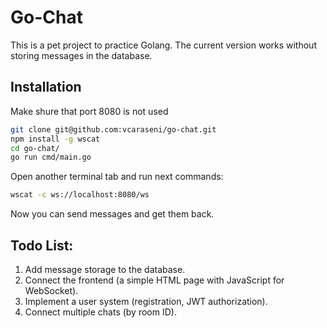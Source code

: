 # Go-Chat

This is a pet project to practice Golang. The current version works without storing messages in the database.

## Installation
Make shure that port 8080 is not used
```bash
git clone git@github.com:vcaraseni/go-chat.git
npm install -g wscat
cd go-chat/
go run cmd/main.go
```
Open another terminal tab and run next commands:
```bash
wscat -c ws://localhost:8080/ws
```
Now you can send messages and get them back.

## Todo List:
1. Add message storage to the database.
2. Connect the frontend (a simple HTML page with JavaScript for WebSocket).
3. Implement a user system (registration, JWT authorization).
4. Connect multiple chats (by room ID).